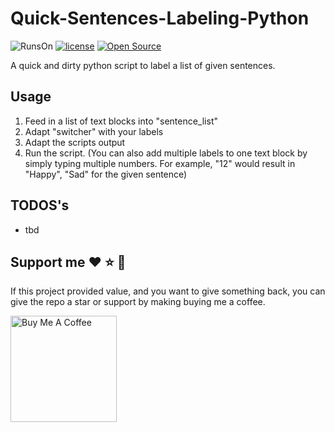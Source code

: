 # Quick-Sentences-Labeling-Python

![RunsOn](https://img.shields.io/badge/Used%20technologies-Python%20-green) [![license](https://img.shields.io/github/license/MartinWie/Quick-Sentences-Labeling-Python)](https://github.com/MartinWie/Quick-Sentences-Labeling-Python/blob/main/LICENSE) [![Open Source](https://badges.frapsoft.com/os/v1/open-source.svg?v=103)](https://opensource.org/)

A quick and dirty python script to label a list of given sentences.

## Usage

1) Feed in a list of text blocks into "sentence_list"
2) Adapt "switcher" with your labels
3) Adapt the scripts output
4) Run the script.
(You can also add multiple labels to one text block by simply typing multiple numbers. For example, "12" would result in "Happy", "Sad" for the given sentence)

## TODOS's
- tbd

## Support me :heart: :star: :money_with_wings:
If this project provided value, and you want to give something back, you can give the repo a star or support by making buying me a coffee.

<a href="https://buymeacoffee.com/MartinWie" target="_blank"><img src="https://cdn.buymeacoffee.com/buttons/v2/default-blue.png" alt="Buy Me A Coffee" width="170"></a>
